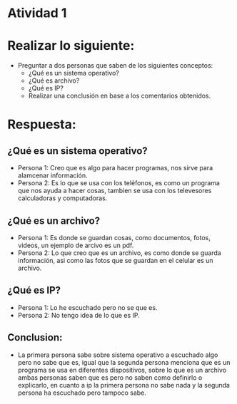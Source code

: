 # Atividad 1

# Realizar lo siguiente:
- Preguntar a dos personas que saben de los siguientes conceptos:
    - ¿Qué es un sistema operativo?
    - ¿Qué es archivo?
    - ¿Qué es IP?
    - Realizar una conclusión en base a los comentarios obtenidos.

# Respuesta:
## ¿Qué es un sistema operativo?
- Persona 1: Creo que es algo para hacer programas, nos sirve para alamcenar información.
- Persona 2: Es lo que se usa con los teléfonos, es como un programa que nos ayuda a hacer cosas, tambien se usa con los televesores calculadoras y computadoras.


## ¿Qué es un archivo?

- Persona 1: Es donde se guardan cosas, como documentos, fotos, videos, un ejemplo de arcivo es un pdf.
- Persona 2: Lo que creo que es un archivo, es como donde se guarda información, asi como las fotos que se guardan en el celular es un archivo.


## ¿Qué es IP?

- Persona 1: Lo he escuchado pero no se que es.
- Persona 2: No tengo idea de lo que es IP.

## Conclusion:

- La primera persona sabe sobre sistema operativo a escuchado algo pero no sabe que es, igual que la segunda persona menciona que es un programa se usa en diferentes dispositivos, sobre lo que es un archivo ambas personas saben que es pero no saben como definirlo o explicarlo, en cuanto a ip la primera persona no sabe nada y la segunda persona ha escuchado pero tampoco sabe.
